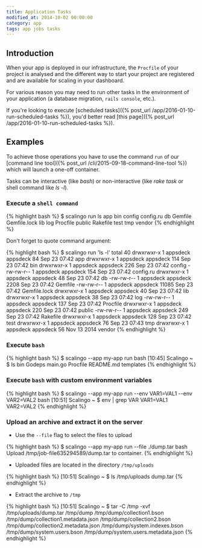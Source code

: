 ```yaml
---
title: Application Tasks
modified_at: 2014-10-02 00:00:00
category: app
tags: app jobs tasks
---
```


## Introduction

When your app is deployed in our infrastructure, the `Procfile` of your
project is analysed and the different way to start your project are
registered and are available for scaling in your dashboard.

For various reason you may need to run other tasks in the environment of your
application (a database migration, `rails console`, etc.).

If you're looking to execute [scheduled tasks]({% post_url /app/2016-01-10-run-scheduled-tasks %}), you'd better read [this page]({% post_url /app/2016-01-10-run-scheduled-tasks %}).

## Examples

To achieve those operations you have to use the command `run` of our
[command line tool]({% post_url /cli/2015-09-18-command-line-tool %}) which will launch a one-off container.

Tasks can be interactive (like *bash*) or non-interactive (like *rake task* or shell command like *ls -l*).

### Execute a `shell command`

{% highlight bash %}
$ scalingo run ls
app  bin  config  config.ru  db  Gemfile  Gemfile.lock  lib  log  Procfile  public  Rakefile  test  tmp  vendor
{% endhighlight %}

Don't forget to quote command argument:

{% highlight bash %}
$ scalingo run 'ls -l'
total 40
drwxrwxr-x 1 appsdeck appsdeck    84 Sep 23 07:42 app
drwxrwxr-x 1 appsdeck appsdeck   114 Sep 23 07:42 bin
drwxrwxr-x 1 appsdeck appsdeck   226 Sep 23 07:42 config
-rw-rw-r-- 1 appsdeck appsdeck   154 Sep 23 07:42 config.ru
drwxrwxr-x 1 appsdeck appsdeck    48 Sep 23 07:42 db
-rw-rw-r-- 1 appsdeck appsdeck  2208 Sep 23 07:42 Gemfile
-rw-rw-r-- 1 appsdeck appsdeck 11085 Sep 23 07:42 Gemfile.lock
drwxrwxr-x 1 appsdeck appsdeck    40 Sep 23 07:42 lib
drwxrwxr-x 1 appsdeck appsdeck    38 Sep 23 07:42 log
-rw-rw-r-- 1 appsdeck appsdeck   137 Sep 23 07:42 Procfile
drwxrwxr-x 1 appsdeck appsdeck   220 Sep 23 07:42 public
-rw-rw-r-- 1 appsdeck appsdeck   249 Sep 23 07:42 Rakefile
drwxrwxr-x 1 appsdeck appsdeck   128 Sep 23 07:42 test
drwxrwxr-x 1 appsdeck appsdeck    76 Sep 23 07:43 tmp
drwxrwxr-x 1 appsdeck appsdeck    56 Nov 13  2014 vendor
{% endhighlight %}

### Execute `bash`

{% highlight bash %}
$ scalingo --app my-app run bash
[10:45] Scalingo ~ $ ls
bin  Godeps  main.go  Procfile	README.md  templates
{% endhighlight %}

### Execute `bash` with custom environment variables

{% highlight bash %}
$ scalingo --app my-app run --env VAR1=VAL1 --env VAR2=VAL2 bash
[10:51] Scalingo ~ $ env | grep VAR
VAR1=VAL1
VAR2=VAL2
{% endhighlight %}

### Upload an archive and extract it on the server

* Use the `--file` flag to select the files to upload

{% highlight bash %}
$ scalingo --app my-app run --file ./dump.tar bash
Upload /tmp/job-file635294589/dump.tar to container.
{% endhighlight %}

* Uploaded files are located in the directory `/tmp/uploads`

{% highlight bash %}
[10:51] Scalingo ~ $ ls /tmp/uploads
dump.tar
{% endhighlight %}

* Extract the archive to `/tmp`

{% highlight bash %}
[10:51] Scalingo ~ $ tar -C /tmp -xvf /tmp/uploads/dump.tar
/tmp/dump
/tmp/dump/collection1.bson
/tmp/dump/collection1.metadata.json
/tmp/dump/collection2.bson
/tmp/dump/collection2.metadata.json
/tmp/dump/system.indexes.bson
/tmp/dump/system.users.bson
/tmp/dump/system.users.metadata.json
{% endhighlight %}
